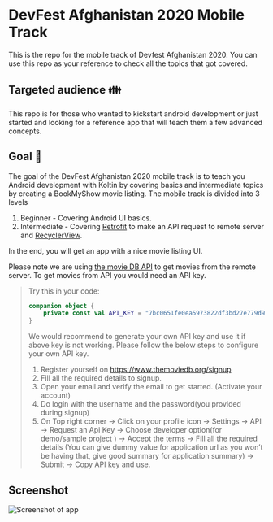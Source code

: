 
# DevFest Afghanistan 2020 Mobile Track

This is the repo for the mobile track of Devfest Afghanistan 2020. You can use this repo as your reference to check all the topics that got covered.

## Targeted audience  :family: 
This repo is for those who wanted to kickstart android development or just started and looking for a reference app that will teach them a few advanced concepts.

## Goal  :dart:
The goal of the DevFest Afghanistan 2020 mobile track is to teach you Android development with Koltin by covering basics and intermediate topics by creating a BookMyShow movie listing. The mobile track is divided into 3 levels

1. Beginner - Covering Android UI basics.
2. Intermediate - Covering [Retrofit](https://square.github.io/retrofit/) to make an API request to remote server and [RecyclerView](https://developer.android.com/guide/topics/ui/layout/recyclerview).

In the end, you will get an app with a nice movie listing UI.

 Please note we are using [the movie DB API](https://developers.themoviedb.org/3) to get movies from the remote server.
To get movies from API you would need an API key. 
>
> Try this in your code: 
>    ```kotlin
>    companion object {
>        private const val API_KEY = "7bc0651fe0ea5973822df3bd27e779d9"
>    }
>    ```
> We would recommend to generate your own API key and use it if above key is not working. Please follow the below steps to configure your own API key. 
>
>1. Register yourself on https://www.themoviedb.org/signup 
>2. Fill all the required details to signup. 
>3. Open your email and verify the email to get started. (Activate your account)
>4. Do login with the username and the password(you provided during signup)
>5. On Top right corner -> Click on your profile icon -> Settings -> API  -> Request an Api Key -> Choose developer option(for demo/sample project ) -> Accept the terms -> Fill all the required details (You can give dummy value for application url as you won’t be having that, give good summary for application summary) -> Submit -> Copy API key and use.
>

## Screenshot

![Screenshot of app](assets/screenshot.png)
